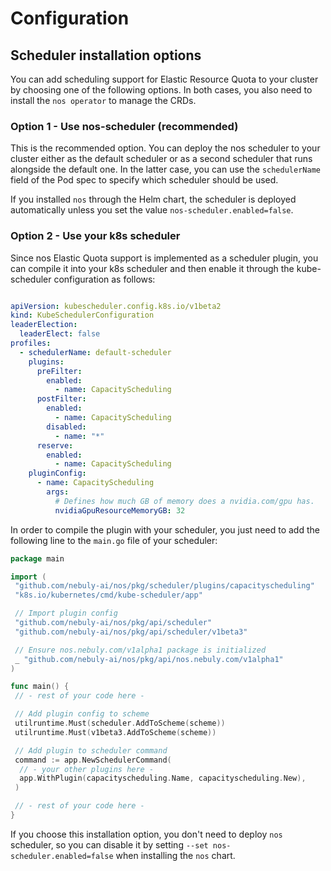 # Configuration

## Scheduler installation options

You can add scheduling support for Elastic Resource Quota to your cluster by choosing one of the following options.
In both cases, you also need to install the `nos operator` to manage the CRDs.

### Option 1 - Use nos-scheduler (recommended)

This is the recommended option. You can deploy the nos scheduler to your cluster either as the default scheduler
or as a second scheduler that runs alongside the default one.
In the latter case, you can use the `schedulerName` field of the Pod spec to specify which scheduler should be used.

If you installed `nos` through the Helm chart, the scheduler is deployed automatically unless you set the value
`nos-scheduler.enabled=false`.

### Option 2 - Use your k8s scheduler

Since nos Elastic Quota support is implemented as a scheduler plugin, you can compile it into your k8s scheduler
and then enable it through the kube-scheduler configuration as follows:

```yaml

apiVersion: kubescheduler.config.k8s.io/v1beta2
kind: KubeSchedulerConfiguration
leaderElection:
  leaderElect: false
profiles:
  - schedulerName: default-scheduler
    plugins:
      preFilter:
        enabled:
          - name: CapacityScheduling
      postFilter:
        enabled:
          - name: CapacityScheduling
        disabled:
          - name: "*"
      reserve:
        enabled:
          - name: CapacityScheduling
    pluginConfig:
      - name: CapacityScheduling
        args:
          # Defines how much GB of memory does a nvidia.com/gpu has.
          nvidiaGpuResourceMemoryGB: 32
```

In order to compile the plugin with your scheduler, you just need to add the following line to the `main.go` file
of your scheduler:

``` go
package main

import (
 "github.com/nebuly-ai/nos/pkg/scheduler/plugins/capacityscheduling"
 "k8s.io/kubernetes/cmd/kube-scheduler/app"

 // Import plugin config
 "github.com/nebuly-ai/nos/pkg/api/scheduler"
 "github.com/nebuly-ai/nos/pkg/api/scheduler/v1beta3"

 // Ensure nos.nebuly.com/v1alpha1 package is initialized
 _ "github.com/nebuly-ai/nos/pkg/api/nos.nebuly.com/v1alpha1"
)

func main() {
 // - rest of your code here -

 // Add plugin config to scheme
 utilruntime.Must(scheduler.AddToScheme(scheme))
 utilruntime.Must(v1beta3.AddToScheme(scheme))

 // Add plugin to scheduler command
 command := app.NewSchedulerCommand(
  // - your other plugins here - 
  app.WithPlugin(capacityscheduling.Name, capacityscheduling.New),
 )

 // - rest of your code here -
}
```

If you choose this installation option, you don't need to deploy `nos` scheduler, so you can disable it
by setting `--set nos-scheduler.enabled=false` when installing the `nos` chart.
